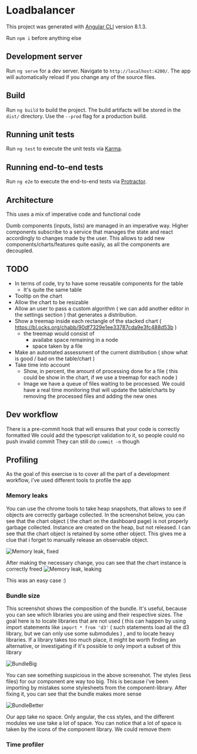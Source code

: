 # Loadbalancer

This project was generated with [Angular CLI](https://github.com/angular/angular-cli) version 8.1.3.

Run `npm i` before anything else

## Development server

Run `ng serve` for a dev server. Navigate to `http://localhost:4200/`. The app will automatically reload if you change any of the source files.

## Build

Run `ng build` to build the project. The build artifacts will be stored in the `dist/` directory. Use the `--prod` flag for a production build.

## Running unit tests

Run `ng test` to execute the unit tests via [Karma](https://karma-runner.github.io).

## Running end-to-end tests

Run `ng e2e` to execute the end-to-end tests via [Protractor](http://www.protractortest.org/).

## Architecture

This uses a mix of imperative code and functional code

Dumb components (inputs, lists) are managed in an imperative way.
Higher components subscribe to a service that manages the state and react accordingly
to changes made by the user. This allows to add new components/charts/features quite
easily, as all the components are decoupled. 

## TODO 

- In terms of code, try to have some reusable components for the table 
  * It's quite the same table
- Tooltip on the chart 
- Allow the chart to be resizable
- Allow an user to pass a custom algorithm ( we can add another editor in the settings section ) 
that generates a distribution.
- Show a treemap inside each rectangle of the stacked chart ( https://bl.ocks.org/chabb/90df7329e1ee33787cda9e3fc488d53b )
  * the treemap would consist of
     * availabe space remaining in a node
     * space taken by a file
- Make an automated assessment of the current distribution ( show what is good / bad on the table/chart )
- Take time into account
     * Show, in percent, the amount of processing done for a file
       ( this could be show in the chart, if we use a treemap for each node )
     * Image we have a queue of files waiting to be processed. We could have a real time
       monitoring that will update the table/charts by removing the processed files and adding the
       new ones

## Dev workflow

There is a pre-commit hook that will ensures that your code is correctly formatted
We could add the typescript validation to it, so people could no push invalid commit
They can still do `commit -n` though


## Profiling

As the goal of this exercise is to cover all the part of a development workflow, i've used
different tools to profile the app

### Memory leaks

You can use the chrome tools to take heap snapshots, that allows to see if objects are correctly
garbage collected.
In the screenshot below, you can see that the chart object ( the chart on the dashboard page)
is not properly garbage collected. Instance are created on the heap, but not released. I 
can see that the chart object is retained by some other object. This gives
me a clue that i forget to manually release an observable object.

![Memory leak, fixed](https://raw.github.com/chabb/load-balancer/master/images/leak-fixed.png)


After making the necessary change, you can see that the chart instance is correctly freed
![Memory leak, leaking](https://raw.github.com/chabb/load-balancer/master/images/leak-leaking.png)


This was an easy case :)

### Bundle size

 This screenshot shows the composition of the bundle. It's useful, because you can see which libraries you are using and
  their respective sizes. The goal here is to locate libraries that are not used ( this can happen by using import
  statements like ```import * from 'd3'``` ( such statements load all the d3 library, but we can only use some submodules ) , and to locate heavy libraries. If a library takes too much place, it might
  be worth finding an alternative, or investigating if it's possible to only import a subset of this library

![BundleBig](https://raw.github.com/chabb/load-balancer/master/images/bigbundle.png)

You can see something suspicious in the above screenshot. The styles (less files) for
our component are way too big. This is because i've been importing by mistakes some
stylesheets from the component-library. After fixing it, you can see that the bundle
makes more sense

![BundleBetter](https://raw.github.com/chabb/load-balancer/master/images/good_bundle.png)

Our app take no space. Only angular, the css styles, and the different modules we use take a lot of space. You can notice
that a lot of space is taken by the icons of the component library. We could remove them


### Time profiler

